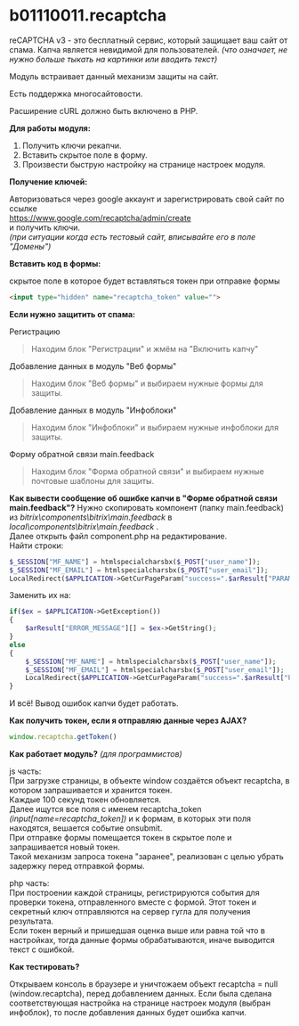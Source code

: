 # b01110011.recaptcha

reCAPTCHA v3 - это бесплатный сервис, который защищает ваш сайт от спама. Капча является невидимой для пользователей. *(что означает, не нужно больше тыкать на картинки или вводить текст)*  

Модуль встраивает данный механизм защиты на сайт.  
  
Есть поддержка многосайтовости.  
  
Расширение cURL должно быть включено в PHP.  
  
**Для работы модуля:**
1. Получить ключи рекапчи.
2. Вставить скрытое поле в форму.
3. Произвести быструю настройку на странице настроек модуля.

**Получение ключей:**

Авторизоваться через google аккаунт и зарегистрировать свой сайт по ссылке  
https://www.google.com/recaptcha/admin/create  
и получить ключи.  
*(при ситуации когда есть тестовый сайт, вписывайте его в поле "Домены")*  

**Вставить код в формы:**

скрытое поле в которое будет вставляться токен при отправке формы
```html
<input type="hidden" name="recaptcha_token" value="">
```

**Если нужно защитить от спама:**

Регистрацию  
> Находим блок "Регистрации" и жмём на "Включить капчу"  
  
Добавление данных в модуль "Веб формы"  
> Находим блок "Веб формы" и выбираем нужные формы для защиты.    
  
Добавление данных в модуль "Инфоблоки"  
> Находим блок "Инфоблоки" и выбираем нужные инфоблоки для защиты.  
  
Форму обратной связи main.feedback  
> Находим блок "Форма обратной связи" и выбираем нужные почтовые шаблоны для защиты.  

**Как вывести сообщение об ошибке капчи в "Форме обратной связи main.feedback"?**
Нужно скопировать компонент (папку main.feedback) из *bitrix\components\bitrix\main.feedback* в *local\components\bitrix\main.feedback* .  
Далее открыть файл component.php на редактирование.  
Найти строки:  
```php
$_SESSION["MF_NAME"] = htmlspecialcharsbx($_POST["user_name"]);
$_SESSION["MF_EMAIL"] = htmlspecialcharsbx($_POST["user_email"]);
LocalRedirect($APPLICATION->GetCurPageParam("success=".$arResult["PARAMS_HASH"], Array("success")));
```
Заменить их на:  
```php
if($ex = $APPLICATION->GetException())
{
    $arResult["ERROR_MESSAGE"][] = $ex->GetString();
}
else
{
    $_SESSION["MF_NAME"] = htmlspecialcharsbx($_POST["user_name"]);
    $_SESSION["MF_EMAIL"] = htmlspecialcharsbx($_POST["user_email"]);
    LocalRedirect($APPLICATION->GetCurPageParam("success=".$arResult["PARAMS_HASH"], Array("success")));
}
```
И всё! Вывод ошибок капчи будет работать.  

**Как получить токен, если я отправляю данные через AJAX?**
```js
window.recaptcha.getToken()
```

**Как работает модуль?** *(для программистов)*

js часть:  
При загрузке страницы, в объекте window создаётся объект recaptcha, в котором запрашивается и хранится токен.  
Каждые 100 секунд токен обновляется.  
Далее ищутся все поля с именем recaptcha_token *(input[name=recaptcha_token])* и к формам, в которых эти поля находятся, вешается событие onsubmit.  
При отправке формы помещается токен в скрытое поле и запрашивается новый токен.  
Такой механизм запроса токена "заранее", реализован с целью убрать задержку перед отправкой формы.  
  
php часть:  
При построении каждой страницы, регистрируются события для проверки токена, отправленного вместе с формой. Этот токен и секретный ключ отправляются на сервер гугла для получения результата.  
Если токен верный и пришедшая оценка выше или равна той что в настройках, тогда данные формы обрабатываются, иначе выводится текст с ошибкой.  

**Как тестировать?**

Открываем консоль в браузере и уничтожаем объект recaptcha = null (window.recaptcha), перед добавлением данных.
Если была сделана соответствующая настройка на странице настроек модуля (выбран инфоблок), то после добавления данных будет ошибка капчи.